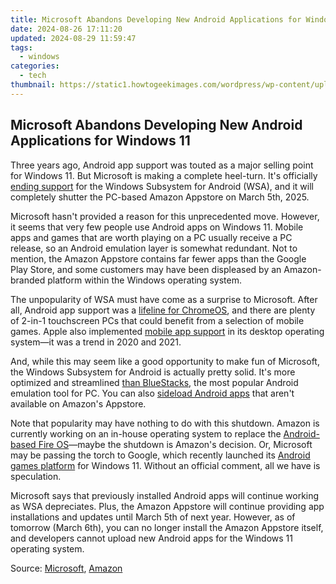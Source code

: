 ```yaml
---
title: Microsoft Abandons Developing New Android Applications for Windows 11
date: 2024-08-26 17:11:20
updated: 2024-08-29 11:59:47
tags:
  - windows
categories:
  - tech
thumbnail: https://static1.howtogeekimages.com/wordpress/wp-content/uploads/2024/03/6.jpg
---
```


## Microsoft Abandons Developing New Android Applications for Windows 11

Three years ago, Android app support was touted as a major selling point for Windows 11\. But Microsoft is making a complete heel-turn. It's officially [ending support](http://learn.microsoft.com/en-us/windows/android/wsa/) for the Windows Subsystem for Android (WSA), and it will completely shutter the PC-based Amazon Appstore on March 5th, 2025.

 Microsoft hasn't provided a reason for this unprecedented move. However, it seems that very few people use Android apps on Windows 11\. Mobile apps and games that are worth playing on a PC usually receive a PC release, so an Android emulation layer is somewhat redundant. Not to mention, the Amazon Appstore contains far fewer apps than the Google Play Store, and some customers may have been displeased by an Amazon-branded platform within the Windows operating system.

 The unpopularity of WSA must have come as a surprise to Microsoft. After all, Android app support was a [lifeline for ChromeOS](https://on-screen-recording.techidaily.com/updated-2024-approved-top-audio-capturers-in-academic-settings/), and there are plenty of 2-in-1 touchscreen PCs that could benefit from a selection of mobile games. Apple also implemented [mobile app support](https://fox-blue.techidaily.com/updated-in-2024-avoid-the-spinning-room-top-5-vr-motion-control-techniques/) in its desktop operating system—it was a trend in 2020 and 2021.

 And, while this may seem like a good opportunity to make fun of Microsoft, the Windows Subsystem for Android is actually pretty solid. It's more optimized and streamlined [than BlueStacks](https://tech-savvy.techidaily.com/does-chatgpt-translate-user-trust-into-safety/), the most popular Android emulation tool for PC. You can also [sideload Android apps](https://bypass-frp.techidaily.com/full-guide-to-bypass-vivo-y100a-frp-by-drfone-android/) that aren't available on Amazon's Appstore.

 Note that popularity may have nothing to do with this shutdown. Amazon is currently working on an in-house operating system to replace the [Android-based Fire OS](https://techtrends.techidaily.com/navigating-time-through-pages-a-comprehensive-way-to-utilize-the-wayback-machine/)—maybe the shutdown is Amazon's decision. Or, Microsoft may be passing the torch to Google, which recently launched its [Android games platform](https://tech-recovery.techidaily.com/get-ahead-of-virtual-reality-trends-with-the-latest-on-psvr-2-release-schedule-cost-analysis-and-specifications/) for Windows 11\. Without an official comment, all we have is speculation.

 Microsoft says that previously installed Android apps will continue working as WSA depreciates. Plus, the Amazon Appstore will continue providing app installations and updates until March 5th of next year. However, as of tomorrow (March 6th), you can no longer install the Amazon Appstore itself, and developers cannot upload new Android apps for the Windows 11 operating system.

 Source: [Microsoft](https://learn.microsoft.com/en-us/windows/android/wsa/), [Amazon](https://www.developer.amazon.com/apps-and-games/blogs/2024/03/amazon-appstore-on-windows-11-discontinued)

<ins class="adsbygoogle"
     style="display:block"
     data-ad-format="autorelaxed"
     data-ad-client="ca-pub-7571918770474297"
     data-ad-slot="1223367746"></ins>



<ins class="adsbygoogle"
     style="display:block"
     data-ad-client="ca-pub-7571918770474297"
     data-ad-slot="8358498916"
     data-ad-format="auto"
     data-full-width-responsive="true"></ins>
